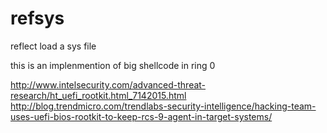 # refsys
reflect load a sys file

this is an implenmention of big shellcode in ring 0



http://www.intelsecurity.com/advanced-threat-research/ht_uefi_rootkit.html_7142015.html
http://blog.trendmicro.com/trendlabs-security-intelligence/hacking-team-uses-uefi-bios-rootkit-to-keep-rcs-9-agent-in-target-systems/
